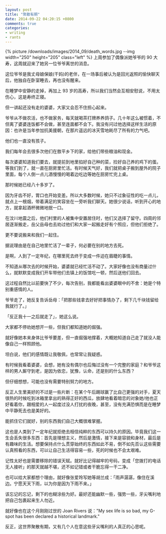```yaml
---
layout: post
title: "聚散有期"
date: 2014-09-22 04:20:15 +0800
comments: true
categories:
- writing
- rants
---
```


{% picture /downloads/images/2014_09/death_words.jpg --img width="250" height="205" class="left" %}
上周参加了偶像派她爷爷的 90 大寿，这周就迎来了她另一位爷爷离世的消息。

这位爷爷是我丈母娘保娘(干妈)的老伴，在一场事后被认为是回光返照的愉快聊天后，他独自在卧室睡去，再也没有醒来。

在睡梦中安静的走掉，再加上 93 岁的高寿，所以我们当然会互相安慰说，不用太伤心，这是寿终正寝。

但一讲起还没有走的婆婆，大家又会忍不住担心起来。

爷爷从不做农活，也不做家务，每天就喝茶打牌养养鸽子。几十年这么被惯着，不但离了婆婆连饭都不会做，甚至连面都不会下。我没有问过他选择这样生活的原因：也许是当年参加抗美援朝，在那片遥远的冰天雪地耗尽了所有的力气吧。

他们也一直没有孩子。

我们每年会去很多次他们在敖平乡下的家，给他们带些粮油和现金。

每次婆婆知道我们要去，就提前到地里掐好自己种的菜，捡好自己养的鸡下的蛋。等我们到了，就一直在厨房里忙活。有时候天气好，我们就把桌子搬到屋外的院子里面，每个人倒一点儿酒慢慢的喝着边吃边等她在厨房忙完上桌。

那时候她已经八十多岁了。

因为牙齿不好，胃口也开始变差。所以大多数时候，她只不过象征性的吃一点儿，就点上一根烟，带着满足的笑容坐在一旁听我们聊天。她很少说话，听到开心的地方，就拿起酒杯微微地抿一口。

在汶川地震之后，他们村里的人被集中安置居住时，他们又选择了留守。四周的邻居逐渐搬走，岳父岳母也去劝过他们和大家一起搬走好有个照应，但他们拒绝了。

更不要说搬来和我们一起住。

据说理由是在自己地里忙活了一辈子，何必要在别的地方去死。

是啊，人到了一定年纪，在哪里死去终于变成一件迫在眉睫的事情。

不知道从哪次去的时候开始，婆婆就已经忙活不动了。大家好像也没有商量过什么，就默默变成我们开车带他们去镇上的饭馆吃一顿，然后送他们回去。

这过程自然比以前要快了不少，每次告别，我都能看出婆婆眼中的不舍：她是个特别重感情的人。

爷爷走了，她反复告诉岳母：「把那些钱拿去好好把事情办了，剩下几千块钱留给我就行了。」

「反正我十一之后就走了」，她这么说。

大家都不停劝她想开一些，但我们都知道她的倔强。

就好像她本来身体比爷爷要差，但一直倔强地撑着，大概她知道自己走了就没人能像自己一样照顾他。

坦白说，他们的感情既让我敬佩，也常常让我疑惑。

有时候我看着婆婆，会想，她有没有偶尔也后悔过没有一个完整的家庭？和爷爷这样的男人厮守到老，是因为依恋，犹豫，认命，还是别的什么东西？

但仔细想想，可能也没有需要特别努力的地方。

反正人生里美好的不过是一些片断：在某个午后踢球赢了比自己更强的对手，夏天很热的时候吃到冰箱里拿出的熟得正好的西瓜，放肆地看着暗恋的对象她/他也正好看着你，跟相爱的人一起度过没人打扰的夜晚，甚至，没有充满恐惧而是在睡梦中平静死去也是美好的。

能抓住它们就好，别的东西我们自己大概很难掌握。

这也是人类到了一定年纪就拒绝去相信纯粹的东西可以持久的原因。毕竟我们这一生会丢失很多东西：首先是理想主义，然后是激情，接下来是容貌和身材，最后是有趣味的生活。想要保持点什么贯穿始终的东西如此不易，倒不如先否认这些需要认真照看的东西，可以让自己生活得容易一些，死的时候也不会太艰难。

记性太好也是需要移除的错误天赋。就好比记得越牢的号码，变成「您拨打的电话无人接听」的那天就越不堪，还不如记错或者干脆忘得一干二净。

也可以给大家都想个理由，就好像张爱玲写她等胡兰成：「雨声潺潺，像住在溪边。宁愿天天下雨，以为你是因为下雨不来。」

该忘记的忘记，剩下的也糊涂些为好。最好还能幽默一些，强势一些，牙尖嘴利地把自己包裹起来生人勿近。

就好像也在这个月刚刚过世的 Joan Rivers 说："My sex life is so bad, my G-spot has been declared a historical landmark."

反正，这世界聚散有期，又有几个人在意这些牙尖嘴利的人真正的心思呢。

